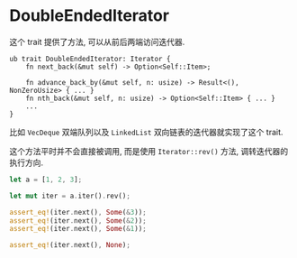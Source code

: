 # DoubleEndedIterator

这个 trait 提供了方法, 可以从前后两端访问迭代器.

```rust, ignore
ub trait DoubleEndedIterator: Iterator {
    fn next_back(&mut self) -> Option<Self::Item>;

    fn advance_back_by(&mut self, n: usize) -> Result<(), NonZeroUsize> { ... }
    fn nth_back(&mut self, n: usize) -> Option<Self::Item> { ... }
    ...
}
```

比如 `VecDeque` 双端队列以及 `LinkedList` 双向链表的迭代器就实现了这个 trait.

这个方法平时并不会直接被调用, 而是使用 `Iterator::rev()` 方法, 调转迭代器的执行方向.

```rust
let a = [1, 2, 3];

let mut iter = a.iter().rev();

assert_eq!(iter.next(), Some(&3));
assert_eq!(iter.next(), Some(&2));
assert_eq!(iter.next(), Some(&1));

assert_eq!(iter.next(), None);
```
